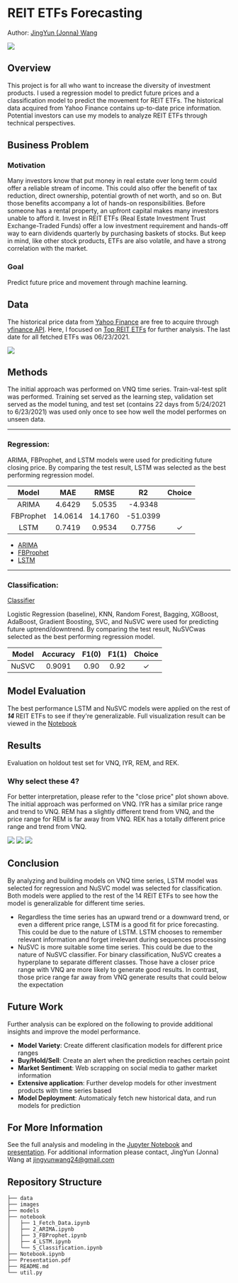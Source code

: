 # REIT ETFs Forecasting
Author: [JingYun (Jonna) Wang](/jingyunwang24@gmail.com)

<img src="images/stock.jpeg">


## Overview
This project is for all who want to increase the diversity of investment products. I used a regression model to predict future prices and a classification model to predict the movement for REIT ETFs. The historical data acquired from Yahoo Finance contains up-to-date price information. Potential investors can use my models to analyze REIT ETFs through technical perspectives.


## Business Problem
### Motivation
Many investors know that put money in real estate over long term could offer a reliable stream of income. This could also offer the benefit of tax reduction, direct ownership, potential growth of net worth, and so on. But those benefits accompany a lot of hands-on responsibilities. Before someone has a rental property, an upfront capital makes many investors unable to afford it. Invest in REIT ETFs (Real Estate Investment Trust Exchange-Traded Funds) offer a low investment requirement and hands-off way to earn dividends quarterly by purchasing baskets of stocks. But keep in mind, like other stock products, ETFs are also volatile, and have a strong correlation with the market. 

### Goal
Predict future price and movement through machine learning.


## Data
The historical price data from [Yahoo Finance](https://finance.yahoo.com/) are free to acquire through [yfinance API](https://pypi.org/project/yfinance/). Here, I focused on [Top REIT ETFs](https://etfdb.com/etfdb-category/real-estate/) for further analysis. The last date for all fetched ETFs was 06/23/2021.

<img src="images/15_close.png">


## Methods
The initial approach was performed on VNQ time series. Train-val-test split was performed. Training set served as the learning step, validation set served as the model tuning, and test set (contains 22 days from 5/24/2021 to 6/23/2021) was used only once to see how well the model performes on unseen data.

***

### Regression: 
ARIMA, FBProphet, and LSTM models were used for prediciting future closing price. By comparing the test result, LSTM was selected as the best performing regression model.

|  Model | MAE | RMSE | R2 | Choice |
| :---: | :---: |:---: | :---: |:---: | 
| ARIMA | 4.6429 | 5.0535 | -4.9348 |  |
| FBProphet | 14.0614 | 14.1760 | -51.0399 |  |
| LSTM | 0.7419 | 0.9534 | 0.7756 | ✓ |

- [ARIMA](./notebook/2_ARIMA.ipynb)
- [FBProphet](./notebook/3_FBProphet.ipynb)
- [LSTM](./notebook/4_LSTM.ipynb)

***

### Classification:
[Classifier](./notebook/5_Classification.ipynb)</br>

Logistic Regression (baseline), KNN, Random Forest, Bagging, XGBoost, AdaBoost, Gradient Boosting, SVC, and NuSVC were used for predicting future uptrend/downtrend. By comparing the test result, NuSVCwas selected as the best performing regression model. 

|  Model | Accuracy | F1(0) | F1(1) | Choice |
| :---: | :---: |:---: | :---: |:---: |
| NuSVC | 0.9091 | 0.90 | 0.92 | ✓ |


## Model Evaluation
The best performance LSTM and NuSVC models were applied on the rest of <b>*14* </b>REIT ETFs to see if they're generalizable. Full visualization result can be viewed in the [Notebook](./Notebook.ipynb)


## Results
Evaluation on holdout test set for VNQ, IYR, REM, and REK.

### Why select these 4?
For better interpretation, please refer to the "close price" plot shown above. The initial approach was performed on VNQ. IYR has a similar price range and trend to VNQ. REM has a slightly different trend from VNQ, and the price range for REM is far away from VNQ. REK has a totally different price range and trend from VNQ.

<img src="images/vnq_iyr_rem_rek_REG.png">
<img src="images/vnq_iyr_CM_PP.png">
<img src="images/rem_rek_CM_PP.png">


## Conclusion
By analyzing and building models on VNQ time series, LSTM model was selected for regression and NuSVC model was selected for classification. Both models were applied to the rest of the 14 REIT ETFs to see how the model is generalizable for different time series. 
- Regardless the time series has an upward trend or a downward trend, or even a different price range, LSTM is a good fit for price forecasting. This could be due to the nature of LSTM. LSTM chooses to remember relevant information and forget irrelevant during sequences processing
- NuSVC is more suitable some time series. This could be due to the nature of NuSVC classifier. For binary classification, NuSVC creates a hyperplane to separate different classes. Those have a closer price range with VNQ are more likely to generate good results. In contrast, those price range far away from VNQ generate results that could below the expectation


## Future Work
Further analysis can be explored on the following to provide additional insights and improve the model performance.
- <b>Model Variety</b>: Create different clasification models for different price ranges
- <b>Buy/Hold/Sell</b>: Create an alert when the prediction reaches certain point
- <b>Market Sentiment</b>: Web scrapping on social media to gather market information 
- <b>Extensive application</b>: Further develop models for other investment products with time series based
- <b>Model Deployment</b>: Automaticaly fetch new historical data, and run models for prediction


## For More Information
See the full analysis and modeling in the [Jupyter Notebook](./Notebook.ipynb) and [presentation](./Presentation.pdf).
For additional information please contact, JingYun (Jonna) Wang at jingyunwang24@gmail.com

## Repository Structure
```
├── data
├── images
├── models
├── notebook
│   ├── 1_Fetch_Data.ipynb
│   ├── 2_ARIMA.ipynb
│   ├── 3_FBProphet.ipynb
│   ├── 4_LSTM.ipynb
│   └── 5_Classification.ipynb
├── Notebook.ipynb
├── Presentation.pdf
├── README.md
└── util.py
```